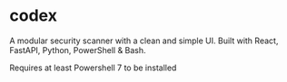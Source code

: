 # codex
A modular security scanner with a clean and simple UI. Built with React, FastAPI, Python, PowerShell &amp; Bash.


Requires at least Powershell 7 to be installed